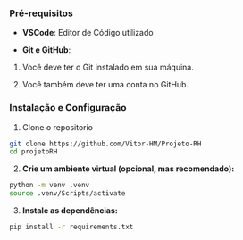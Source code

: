 ### Pré-requisitos

* **VSCode**: Editor de Código utilizado

* **Git e GitHub**:
1. Você deve ter o Git instalado em sua máquina.

2. Você também deve ter uma conta no GitHub.

### Instalação e Configuração
1. Clone o repositorio
```bash
git clone https://github.com/Vitor-HM/Projeto-RH
cd projetoRH
```

2. **Crie um ambiente virtual (opcional, mas recomendado):**
```bash
python -m venv .venv
source .venv/Scripts/activate
```

3. **Instale as dependências:**
```bash
pip install -r requirements.txt
```
